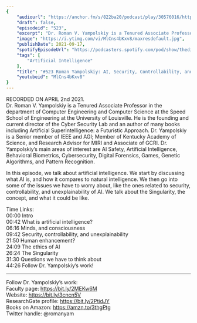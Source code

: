 ```yaml
---
{
	"audiourl": "https://anchor.fm/s/822ba20/podcast/play/30576016/https%3A%2F%2Fd3ctxlq1ktw2nl.cloudfront.net%2Fstaging%2F2021-3-2%2F0a37193c-6b69-5b84-0ff4-b45e31b73539.m4a",
	"draft": false,
	"episodeid": "523",
	"excerpt": "Dr. Roman V. Yampolskiy is a Tenured Associate Professor in the department of Computer Engineering and Computer Science at the Speed School of Engineering at the University of Louisville. He is the founding and current director of the Cyber Security Lab and an author of many books including Artificial Superintelligence: a Futuristic Approach. Dr. Yampolskiy is a Senior member of IEEE and AGI; Member of Kentucky Academy of Science, and Research Advisor for MIRI and Associate of GCRI. Dr. Yampolskiy’s main areas of interest are AI Safety, Artificial Intelligence, Behavioral Biometrics, Cybersecurity, Digital Forensics, Games, Genetic Algorithms, and Pattern Recognition. ",
	"image": "https://i.ytimg.com/vi/MlCns4bKxv8/maxresdefault.jpg",
	"publishDate": 2021-09-17,
	"spotifyEpisodeUrl": "https://podcasters.spotify.com/pod/show/thedissenter/episodes/523-Roman-Yampolskiy-AI--Security--Controllability--and-the-Singularity-eu3jug",
	"tags": [
		"Artificial Intelligence"
	],
	"title": "#523 Roman Yampolskiy: AI, Security, Controllability, and the Singularity",
	"youtubeid": "MlCns4bKxv8"
}
---
```

RECORDED ON APRIL 2nd 2021.  
Dr. Roman V. Yampolskiy is a Tenured Associate Professor in the department of Computer Engineering and Computer Science at the Speed School of Engineering at the University of Louisville. He is the founding and current director of the Cyber Security Lab and an author of many books including Artificial Superintelligence: a Futuristic Approach. Dr. Yampolskiy is a Senior member of IEEE and AGI; Member of Kentucky Academy of Science, and Research Advisor for MIRI and Associate of GCRI. Dr. Yampolskiy’s main areas of interest are AI Safety, Artificial Intelligence, Behavioral Biometrics, Cybersecurity, Digital Forensics, Games, Genetic Algorithms, and Pattern Recognition. 

In this episode, we talk about artificial intelligence. We start by discussing what AI is, and how it compares to natural intelligence. We then go into some of the issues we have to worry about, like the ones related to security, controllability, and unexplainability of AI. We talk about the Singularity, the concept, and what it could be like. 

Time Links:  
<time>00:00</time> Intro  
<time>00:42</time> What is artificial intelligence?  
<time>06:16</time> Minds, and consciousness  
<time>09:42</time> Security, controllability, and unexplainability  
<time>21:50</time> Human enhancement?  
<time>24:09</time> The ethics of AI  
<time>26:24</time> The Singularity  
<time>31:30</time> Questions we have to think about   
<time>44:26</time> Follow Dr. Yampolskiy’s work!

---

Follow Dr. Yampolskiy’s work:  
Faculty page: https://bit.ly/2MEKw6M  
Website: https://bit.ly/3cncn5V  
ResearchGate profile: https://bit.ly/2PtidJY  
Books on Amazon: https://amzn.to/3thgPtg  
Twitter handle: @romanyam
